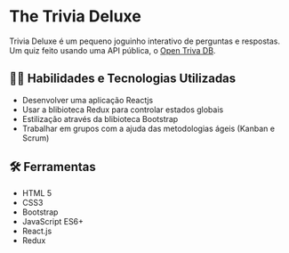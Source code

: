 # The Trivia Deluxe
Trivia Deluxe é um pequeno joguinho interativo de perguntas e respostas. Um quiz feito usando uma API pública, o [Open Triva DB](https://opentdb.com/api_config.php).

## :man_technologist: Habilidades e Tecnologias Utilizadas
* Desenvolver uma aplicação Reactjs
* Usar a blibioteca Redux para controlar estados globais
* Estilização através da blibioteca Bootstrap
* Trabalhar em grupos com a ajuda das metodologias ágeis (Kanban e Scrum)

## :hammer_and_wrench: Ferramentas

* HTML 5
* CSS3
* Bootstrap
* JavaScript ES6+
* React.js
* Redux